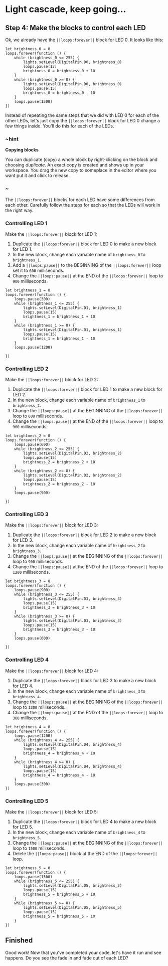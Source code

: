 # Light cascade, keep going...

## Step 4: Make the blocks to control each LED

Ok, we already have the ``||loops:forever||`` block for LED 0. It looks like this:

```blocks
let brightness_0 = 0
loops.forever(function () {
    while (brightness_0 <= 255) {
        lights.setLevel(DigitalPin.D0, brightness_0)
        loops.pause(15)
        brightness_0 = brightness_0 + 10 
    }
    while (brightness_0 >= 0) {
        lights.setLevel(DigitalPin.D0, brightness_0)
        loops.pause(15)
        brightness_0 = brightness_0 - 10
    }
    loops.pause(1500)
})
```
Instead of repeating the same steps that we did with LED 0 for each of the other LEDs, let's just copy the ``||loops:forever||`` block for LED 0 change a few things inside. You'll do this for each of the LEDs.

### ~hint
**Copying blocks**

You can duplicate (copy) a whole block by right-clicking on the block and choosing _duplicate_. An exact copy is created and shows up in your workspace. You drag the new copy to someplace in the editor where you want put it and click to release.
### ~

The ``||loops:forever||`` blocks for each LED have some differences from each other. Carefully follow the steps for each so that the LEDs will work in the right way.

### Controlling LED 1

Make the ``||loops:forever||`` block for LED 1:

1. Duplicate the ``||loops:forever||`` block for LED 0 to make a new block for LED 1.
2. In the new block, change each variable name of ``brightness_0`` to ``brightness_1``.
3. Add a ``||loops:pause||`` to the BEGINNING of the ``||loops:forever||`` loop set it to `600` milliseconds.
4. Change the ``||loops:pause||`` at the END of the ``||loops:forever||`` loop to `900` milliseconds.

```blocks
let brightness_1 = 0
loops.forever(function () {
    loops.pause(300)
    while (brightness_1 <= 255) {
        lights.setLevel(DigitalPin.D1, brightness_1)
        loops.pause(15)
        brightness_1 = brightness_1 + 10 
    }
    while (brightness_1 >= 0) {
        lights.setLevel(DigitalPin.D1, brightness_1)
        loops.pause(15)
        brightness_1 = brightness_1 - 10
    }
    loops.pause(1200)

})
```

### Controlling LED 2

Make the ``||loops:forever||`` block for LED 2:

1. Duplicate the ``||loops:forever||`` block for LED 1 to make a new block for LED 2.
2. In the new block, change each variable name of ``brightness_1`` to ``brightness_2``.
3. Change the ``||loops:pause||`` at the BEGINNING of the ``||loops:forever||`` loop to `600` milliseconds.
4. Change the ``||loops:pause||`` at the END of the ``||loops:forever||`` loop to `900` milliseconds.

```blocks
let brightness_2 = 0
loops.forever(function () {
    loops.pause(600)
    while (brightness_2 <= 255) {
        lights.setLevel(DigitalPin.D2, brightness_2)
        loops.pause(15)
        brightness_2 = brightness_2 + 10 
    }
    while (brightness_2 >= 0) {
        lights.setLevel(DigitalPin.D2, brightness_2)
        loops.pause(15)
        brightness_2 = brightness_2 - 10
    }
    loops.pause(900)

})
```

### Controlling LED 3

Make the ``||loops:forever||`` block for LED 3:

1. Duplicate the ``||loops:forever||`` block for LED 2 to make a new block for LED 3.
2. In the new block, change each variable name of ``brightness_2`` to ``brightness_3``.
3. Change the ``||loops:pause||`` at the BEGINNING of the ``||loops:forever||`` loop to `900` milliseconds.
4. Change the ``||loops:pause||`` at the END of the ``||loops:forever||`` loop to `1200` milliseconds.

```blocks
let brightness_3 = 0
loops.forever(function () {
    loops.pause(900)
    while (brightness_3 <= 255) {
        lights.setLevel(DigitalPin.D3, brightness_3)
        loops.pause(15)
        brightness_3 = brightness_3 + 10 
    }
    while (brightness_3 >= 0) {
        lights.setLevel(DigitalPin.D3, brightness_3)
        loops.pause(15)
        brightness_3 = brightness_3 - 10
    }
    loops.pause(600)

})
```

### Controlling LED 4

Make the ``||loops:forever||`` block for LED 4:

1. Duplicate the ``||loops:forever||`` block for LED 3 to make a new block for LED 4.
2. In the new block, change each variable name of ``brightness_3`` to ``brightness_4``.
3. Change the ``||loops:pause||`` at the BEGINNING of the ``||loops:forever||`` loop to `1200` milliseconds.
4. Change the ``||loops:pause||`` at the END of the ``||loops:forever||`` loop to `300` milliseconds.

```blocks
let brightness_4 = 0
loops.forever(function () {
    loops.pause(1200)
    while (brightness_4 <= 255) {
        lights.setLevel(DigitalPin.D4, brightness_4)
        loops.pause(15)
        brightness_4 = brightness_4 + 10 
    }
    while (brightness_4 >= 0) {
        lights.setLevel(DigitalPin.D4, brightness_4)
        loops.pause(15)
        brightness_4 = brightness_4 - 10
    }
    loops.pause(300)
})
```

### Controlling LED 5

Make the ``||loops:forever||`` block for LED 5:

1. Duplicate the ``||loops:forever||`` block for LED 4 to make a new block for LED 5.
2. In the new block, change each variable name of ``brightness_4`` to ``brightness_5``.
3. Change the ``||loops:pause||`` at the BEGINNING of the ``||loops:forever||`` loop to `1500` milliseconds.
4. Delete the ``||loops:pause||`` block at the END of the ``||loops:forever||`` loop.

```blocks
let brightness_5 = 0
loops.forever(function () {
    loops.pause(1500)
    while (brightness_5 <= 255) {
        lights.setLevel(DigitalPin.D5, brightness_5)
        loops.pause(15)
        brightness_5 = brightness_5 + 10 
    }
    while (brightness_5 >= 0) {
        lights.setLevel(DigitalPin.D5, brightness_5)
        loops.pause(15)
        brightness_5 = brightness_5 - 10
    }
})
```

## Finished

Good work! Now that you've completed your code, let's have it run and see happens. Do you see the fade in and fade out of each LED?
